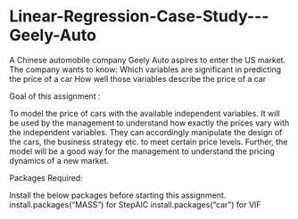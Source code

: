 # Linear-Regression-Case-Study---Geely-Auto
A Chinese automobile company Geely Auto aspires to enter the US market. 
The company wants to know: 
      Which variables are significant in predicting the price of a car
      How well those variables describe the price of a car
 

Goal of this assignment :

To model the price of cars with the available independent variables. It will be used by the management to understand how exactly the prices
vary with the independent variables. They can accordingly manipulate the design of the cars, the business strategy etc. to meet 
certain price levels. Further, the model will be a good way for the management to understand the pricing dynamics of a new market. 


Packages Required:

Install the below packages before starting this assignment.
install.packages(“MASS”) for StepAIC
install.packages(“car”) for VIF
